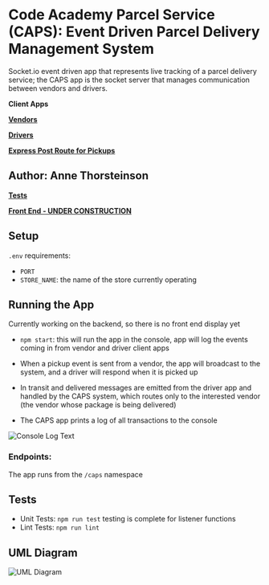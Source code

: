 # Code Academy Parcel Service (CAPS): Event Driven Parcel Delivery Management System
Socket.io event driven app that represents live tracking of a parcel delivery service; the CAPS app is the socket server that manages communication between vendors and drivers.

**Client Apps**

**[Vendors](https://github.com/AnneThor/caps-vendor/blob/main/README.md)**

**[Drivers](https://github.com/AnneThor/caps-driver/blob/main/README.md)**

**[Express Post Route for Pickups](https://github.com/AnneThor/caps-express/blob/main/README.md)**

## Author: Anne Thorsteinson

**[Tests](https://github.com/AnneThor/caps-socketio/actions)**

**[Front End - UNDER CONSTRUCTION](https://parcel-delivery-tracker.herokuapp.com/)**

## Setup

```.env``` requirements:

- ```PORT```
- ```STORE_NAME```: the name of the store currently operating

## Running the App

Currently working on the backend, so there is no front end display yet

- ```npm start```: this will run the app in the console, app will log the events coming in from vendor and driver client apps

- When a pickup event is sent from a vendor, the app will broadcast to the system, and a driver will respond when it is picked up
- In transit and delivered messages are emitted from the driver app and handled by the CAPS system, which routes only to the interested vendor (the vendor whose package is being delivered)
- The CAPS app prints a log of all transactions to the console

![Console Log Text](./assets/caps-example.png)


### Endpoints:

The app runs from the ```/caps``` namespace

## Tests

- Unit Tests: ```npm run test``` testing is complete for listener functions
- Lint Tests: ```npm run lint```

## UML Diagram

![UML Diagram](./assets/Lab12.png)
